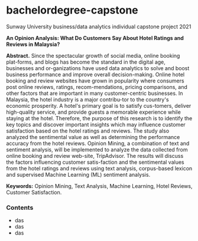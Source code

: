 # bachelordegree-capstone

Sunway University business/data analytics individual capstone project 2021

**An Opinion Analysis: What Do Customers Say About Hotel Ratings and Reviews in Malaysia?**

**Abstract.** Since the spectacular growth of social media, online booking plat-forms, and blogs has become the standard in the digital age, businesses and or-ganizations have used data analytics to solve and boost business performance and improve overall decision-making. Online hotel booking and review websites have grown in popularity where consumers post online reviews, ratings, recom-mendations, pricing comparisons, and other factors that are important in many customer-centric businesses. In Malaysia, the hotel industry is a major contribu-tor to the country's economic prosperity. A hotel's primary goal is to satisfy cus-tomers, deliver high-quality service, and provide guests a memorable experience while staying at the hotel. Therefore, the purpose of this research is to identify the key topics and discover important insights which may influence customer satisfaction based on the hotel ratings and reviews. The study also analyzed the sentimental value as well as determining the performance accuracy from the hotel reviews. Opinion Mining, a combination of text and sentiment analysis, will be implemented to analyze the data collected from online booking and review web-site, TripAdvisor. The results will discuss the factors influencing customer satis-faction and the sentimental values from the hotel ratings and reviews using text analysis, corpus-based lexicon and supervised Machine Learning (ML) sentiment analysis.

**Keywords:** Opinion Mining, Text Analysis, Machine Learning, Hotel Reviews, Customer Satisfaction.
  

### Contents

- das
- das
- das





